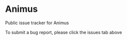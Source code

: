 # Animus
Public issue tracker for Animus

To submit a bug report, please click the issues tab above

